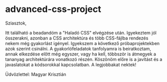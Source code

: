 # advanced-css-project

Sziasztok,

Itt található a beadandóm a "Haladó CSS" elvégzése után. Igyekeztem jól összerakni, azonban a CSS architektúra és több CSS-fájlba rendezés nekem még gyakorlást igényel. Igyekszem a következő próbaprojektekben azok szerint csinálni. A gyakorlófeladatok tanfolyamra is beiratkoztam, annak elkezdése előtt még egyszer, vagy ha kell, többször is átmegyek a tananyag architektúrára vonatkozó részén. Köszönöm előre is a javítást és a javaslatokat a kódsorokkal kapcsolatban. A legjobbakat nektek!

Üdvözlettel:
Magyar Krisztián
